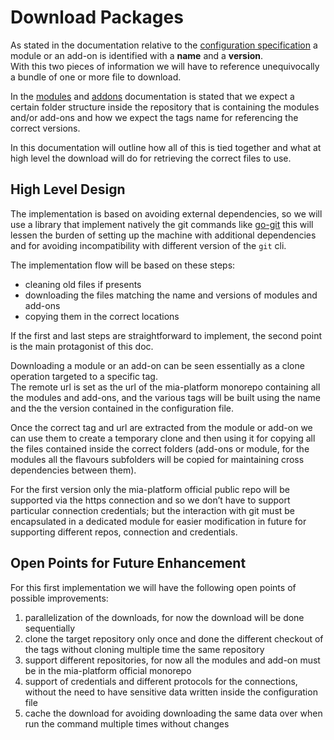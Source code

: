 # Download Packages

As stated in the documentation relative to the [configuration specification] a module or an add-on is
identified with a **name** and a **version**.  
With this two pieces of information we will have to reference unequivocally a bundle of one or more file to download.

In the [modules] and [addons] documentation is stated that we expect a certain folder structure inside the repository
that is containing the modules and/or add-ons and how we expect the tags name for referencing the correct versions.

In this documentation will outline how all of this is tied together and what at high level the download will do
for retrieving the correct files to use.

## High Level Design

The implementation is based on avoiding external dependencies, so we will use a library that implement
natively the git commands like [go-git] this will lessen the burden of setting up the machine with additional
dependencies and for avoiding incompatibility with different version of the `git` cli.

The implementation flow will be based on these steps:

- cleaning old files if presents
- downloading the files matching the name and versions of modules and add-ons
- copying them in the correct locations

If the first and last steps are straightforward to implement, the second point is the main protagonist of this doc.

Downloading a module or an add-on can be seen essentially as a clone operation targeted to a specific tag.  
The remote url is set as the url of the mia-platform monorepo containing all the modules and add-ons, and the
various tags will be built using the name and the the version contained in the configuration file.

Once the correct tag and url are extracted from the module or add-on we can use them to create a temporary clone
and then using it for copying all the files contained inside the correct folders (add-ons or module, for the modules
all the flavours subfolders will be copied for maintaining cross dependencies between them).

For the first version only the mia-platform official public repo will be supported via the https connection
and so we don’t have to support particular connection credentials; but the interaction with git must be
encapsulated in a dedicated module for easier modification in future for supporting different repos, connection
and credentials.

## Open Points for Future Enhancement

For this first implementation we will have the following open points of possible improvements:

1. parallelization of the downloads, for now the download will be done sequentially
1. clone the target repository only once and done the different checkout of the tags without cloning multiple time
  the same repository
1. support different repositories, for now all the modules and add-on must be in the mia-platform official monorepo
1. support of credentials and different protocols for the connections, without the need to have sensitive data
  written inside the configuration file
1. cache the download for avoiding downloading the same data over when run the command multiple times without changes

[configuration specification]: design/configuration.md "vab configuration specifications"
[modules]: design/modules.md "modules specification"
[addons]: design/addons.md "add-ons specification"
[go-git]: https://github.com/go-git/go-git "go-git repository"
